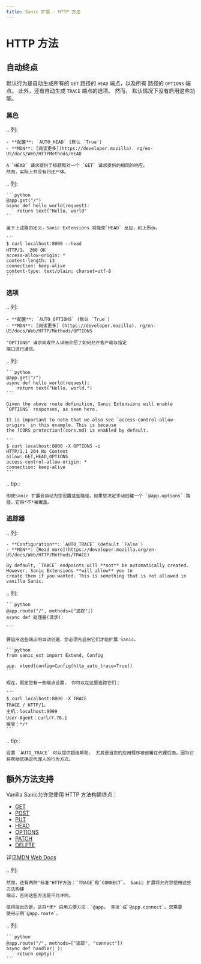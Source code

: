 ```yaml
---
title: Sanic 扩展 - HTTP 方法
---
```


# HTTP 方法

## 自动终点

默认行为是自动生成所有的 `GET` 路径的 `HEAD` 端点，以及所有
路径的 `OPTIONS` 端点。 此外，还有自动生成 `TRACE` 端点的选项。 然而，
默认情况下没有启用这些功能。

### 黑色

.. 列:

```
- **配置**: `AUTO_HEAD` (默认 `True`)
- **MDN**: [阅读更多](https://developer.mozilla). rg/en-US/docs/Web/HTTPMethods/HEAD

A `HEAD` 请求提供了标题和对一个 `GET` 请求提供的相同的响应。
然而，实际上并没有归还尸体。
```

.. 列:

````
```python
@app.get("/")
async def hello_world(request):
    return text("Hello, world"
``

鉴于上述路由定义，Sanic Extensions 将能使`HEAD` 反应，如上所示。

```
$ curl localhost:8000 --head
HTTP/1。 200 OK
access-allow-origin: *
content-length: 13
connection: keep-alive
content-type: text/plain; charset=utf-8
```
````

### 选项

.. 列:

```
- **配置**: `AUTO_OPTIONS` (默认 `True`)
- **MDN**: [阅读更多] (https://developer.mozilla). rg/en-US/docs/Web/HTTP/Methods/OPTIONS

"OPTIONS" 请求向收件人详细介绍了如何允许客户端与指定
端口进行通信。
```

.. 列:

````
```python
@app.get("/")
async def hello_world(request):
    return text("Hello, world.")
```

Given the above route definition, Sanic Extensions will enable `OPTIONS` responses, as seen here.

It is important to note that we also see `access-control-allow-origins` in this example. This is because
the [CORS protection](cors.md) is enabled by default.

```
$ curl localhost:8000 -X OPTIONS -i
HTTP/1.1 204 No Content
allow: GET,HEAD,OPTIONS
access-control-allow-origin: *
connection: keep-alive
```
````

.. tip::

```
即使Sanic 扩展会自动为您设置这些路径，如果您决定手动创建一个 `@app.options` 路径，它将*不*被覆盖。
```

### 追踪器

.. 列:

```
- **Configuration**: `AUTO_TRACE` (default `False`)
- **MDN**: [Read more](https://developer.mozilla.org/en-US/docs/Web/HTTP/Methods/TRACE)

By default, `TRACE` endpoints will **not** be automatically created. However, Sanic Extensions **will allow** you to
create them if you wanted. This is something that is not allowed in vanilla Sanic.
```

.. 列:

````
```python
@app.route("/", methods=["追踪"])
async def 处理器(请求):

```

要启用这些端点的自动创建，您必须先启用它们才能扩展 Sanic。

```python
from sanic_ext import Extend, Config

app. xtend(config=Config(http_auto_trace=True))
```

现在，假定您有一些端点设置， 你可以在这里追踪它们：

```
$ curl localhost:8000 -X TRACE
TRACE / HTTP/1。
主机：localhost:9999
User-Agent：curl/7.76.1
接受：*/*
```
````

.. tip::

```
设置 `AUTO_TRACE` 可以提供超级帮助， 尤其是当您的应用程序被部署在代理后面，因为它将帮助您确定代理人的行为方式。
```

## 额外方法支持

Vanilla Sanic允许您使用 HTTP 方法构建终点：

- [GET](/en/guide/basics/routing.html#get)
- [POST](/en/guide/basics/routing.html#post)
- [PUT](/en/guide/basics/routing.html#put)
- [HEAD](/en/guide/basics/routing.html#head)
- [OPTIONS](/en/guide/basics/routing.html#选项)
- [PATCH](/en/guide/basics/routing.html#patch)
- [DELETE](/en/guide/basics/routing.html#delete)

详见[MDN Web Docs](https://developer.mozilla.org/en-US/docs/Web/HTTP/Methods)

.. 列:

```
然而，还有两种"标准"HTTP方法：`TRACE`和`CONNECT`。 Sanic 扩展将允许您使用这些方法构建
端点，否则这些方法是不允许的。

值得指出的是，这将*无* 启用方便方法：`@app。 竞技`或`@app.connect`。您需要
使用示例`@app.route`。
```

.. 列:

````
```python
@app.route("/", methods=["追踪", "connect"])
async def handler(_):
    return empty()
```
````

